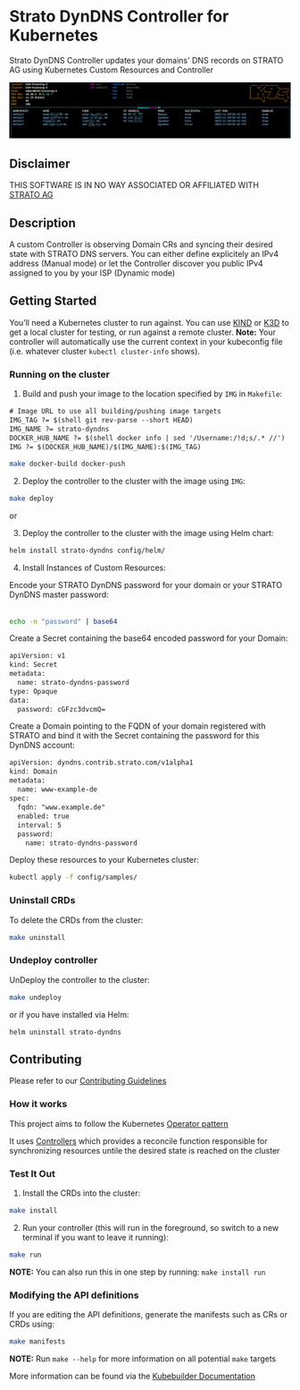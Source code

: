 # Strato DynDNS Controller for Kubernetes
Strato DynDNS Controller updates your domains' DNS records on STRATO AG using Kubernetes Custom Resources and Controller

![k9s domains list](assets/SCR-20221124-gda.png)

## Disclaimer
THIS SOFTWARE IS IN NO WAY ASSOCIATED OR AFFILIATED WITH [STRATO AG](https://www.strato.de)

## Description
A custom Controller is observing Domain CRs and syncing their desired state with STRATO DNS servers. You can either define explicitely an IPv4 address (Manual mode) or let the Controller discover you public IPv4 assigned to you by your ISP (Dynamic mode) 

## Getting Started
You’ll need a Kubernetes cluster to run against. You can use [KIND](https://sigs.k8s.io/kind) or [K3D](https://k3d.io/v5.4.6/) to get a local cluster for testing, or run against a remote cluster.
**Note:** Your controller will automatically use the current context in your kubeconfig file (i.e. whatever cluster `kubectl cluster-info` shows).

### Running on the cluster

1. Build and push your image to the location specified by `IMG` in `Makefile`:

```shell
# Image URL to use all building/pushing image targets
IMG_TAG ?= $(shell git rev-parse --short HEAD)
IMG_NAME ?= strato-dyndns
DOCKER_HUB_NAME ?= $(shell docker info | sed '/Username:/!d;s/.* //')
IMG ?= $(DOCKER_HUB_NAME)/$(IMG_NAME):$(IMG_TAG)
```
	
```sh
make docker-build docker-push
```
	
2. Deploy the controller to the cluster with the image using `IMG`:

```sh
make deploy
```

or 

3. Deploy the controller to the cluster with the image using Helm chart:

```sh
helm install strato-dyndns config/helm/
```

4. Install Instances of Custom Resources:

Encode your STRATO DynDNS password for your domain or your STRATO DynDNS master password:

```sh

echo -n "password" | base64

```

Create a Secret containing the base64 encoded password for your Domain:

```
apiVersion: v1
kind: Secret
metadata:
  name: strato-dyndns-password
type: Opaque
data:
  password: cGFzc3dvcmQ=
```

Create a Domain pointing to the FQDN of your domain registered with STRATO and bind it with the Secret containing the password for this DynDNS account:

```
apiVersion: dyndns.contrib.strato.com/v1alpha1
kind: Domain
metadata:
  name: www-example-de
spec:
  fqdn: "www.example.de"
  enabled: true
  interval: 5
  password:
    name: strato-dyndns-password
```

Deploy these resources to your Kubernetes cluster:

```sh
kubectl apply -f config/samples/
```

### Uninstall CRDs
To delete the CRDs from the cluster:

```sh
make uninstall
```

### Undeploy controller
UnDeploy the controller to the cluster:

```sh
make undeploy
```

or if you have installed via Helm:

```shell
helm uninstall strato-dyndns
```

## Contributing
Please refer to our [Contributing Guidelines](CONTRIBUTING.md)

### How it works
This project aims to follow the Kubernetes [Operator pattern](https://kubernetes.io/docs/concepts/extend-kubernetes/operator/)

It uses [Controllers](https://kubernetes.io/docs/concepts/architecture/controller/) 
which provides a reconcile function responsible for synchronizing resources untile the desired state is reached on the cluster 

### Test It Out
1. Install the CRDs into the cluster:

```sh
make install
```

2. Run your controller (this will run in the foreground, so switch to a new terminal if you want to leave it running):

```sh
make run
```

**NOTE:** You can also run this in one step by running: `make install run`

### Modifying the API definitions
If you are editing the API definitions, generate the manifests such as CRs or CRDs using:

```sh
make manifests
```

**NOTE:** Run `make --help` for more information on all potential `make` targets

More information can be found via the [Kubebuilder Documentation](https://book.kubebuilder.io/introduction.html)

